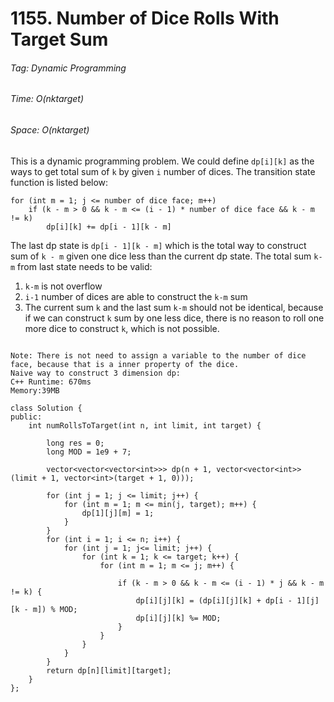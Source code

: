 # 1155. Number of Dice Rolls With Target Sum

###### Tag: Dynamic Programming

###### Time: O(n*k*target)
###### Space: O(n*k*target)

This is a dynamic programming problem. We could define `dp[i][k]` as the ways to get total sum of `k` by given `i` number of dices.
The transition state function is listed below:
```
for (int m = 1; j <= number of dice face; m++) 
    if (k - m > 0 && k - m <= (i - 1) * number of dice face && k - m != k)
        dp[i][k] += dp[i - 1][k - m]
```

The last dp state is `dp[i - 1][k - m]` which is the total way to construct sum of `k - m` given one dice less than the current dp state.
The total sum `k-m` from last state needs to be valid: 
1. `k-m` is not overflow 
2. `i-1` number of dices are able to construct the `k-m` sum
3. The current sum `k` and the last sum `k-m` should not be identical, because if we can construct `k` sum by one less dice, there is no reason
   to roll one more dice to construct `k`, which is not possible.  



```

Note: There is not need to assign a variable to the number of dice face, because that is a inner property of the dice.
Naive way to construct 3 dimension dp: 
C++ Runtime: 670ms
Memory:39MB

class Solution {
public:
    int numRollsToTarget(int n, int limit, int target) {
        
        long res = 0;
        long MOD = 1e9 + 7;
                
        vector<vector<vector<int>>> dp(n + 1, vector<vector<int>>(limit + 1, vector<int>(target + 1, 0)));
        
        for (int j = 1; j <= limit; j++) {
            for (int m = 1; m <= min(j, target); m++) {
                dp[1][j][m] = 1;
            }
        }
        for (int i = 1; i <= n; i++) {
            for (int j = 1; j<= limit; j++) {
                for (int k = 1; k <= target; k++) {
                    for (int m = 1; m <= j; m++) {
                        
                        if (k - m > 0 && k - m <= (i - 1) * j && k - m != k) {
                            dp[i][j][k] = (dp[i][j][k] + dp[i - 1][j][k - m]) % MOD;
                            dp[i][j][k] %= MOD;
                        }
                    }
                }
            }
        }
        return dp[n][limit][target];
    }
};


```